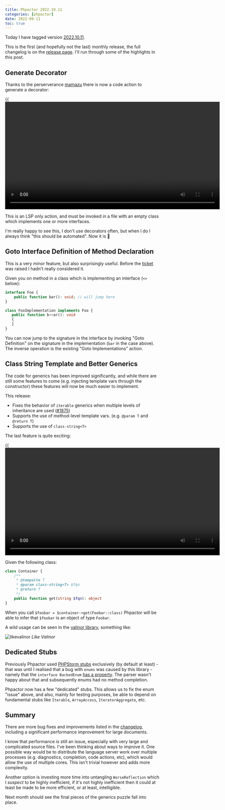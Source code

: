 ```yaml
--- 
title: Phpactor 2022.10.11
categories: [phpactor]
date: 2022-09-11
toc: true
---
```


Today I have tagged version [2022.10.11](https://github.com/phpactor/phpactor/releases/tag/2022.10.11).

This is the first (and hopefully not the last) monthly release, the full
changelog is on the [release page](https://github.com/phpactor/phpactor/releases/tag/2022.10.11). I'll run through some of the highlights in this post.

## Generate Decorator

Thanks to the perserverance [mamazu](https://twitter.com/mamazu1995) there is
now a code action to generate a decorator:

{{<video src="https://video.twimg.com/tweet_video/FeIYL3cWIAEPNaW.mp4"
caption="Generate Decorator" width="700">}}

This is an LSP only action, and must be invoked in a file with an empty class
which implements one or more interfaces.

I'm really happy to see this, I don't use decorators often, but when I do I
always think "this should be automated". Now it is 🎉

## Goto Interface Definition of Method Declaration

This is a very minor feature, but also surprisingly useful. Before the
[ticket](https://github.com/phpactor/phpactor/issues/1883) was raised I hadn't
really considered it.

Given you on method in a class which is implementing an interface (`<>`
below):

```php
interface Foo {
    public function bar(): void; // will jump here
}

class FooImplementation implements Foo {
   public function b<>ar(): void
   {
   }
}
```

You can now jump to the signature in the interface by invoking "Goto
Definition" on the signature in the implementation (`bar` in the case above).
The inverse operation is the existing "Goto Implementations" action.

## Class String Template and Better Generics

The code for generics has been improved significantly, and while there are
still some features to come (e.g. injecting template vars through the
constructor) these features will now be much easier to implement.

This release:

- Fixes the behavior of `iterable` generics when multiple levels of inheritance are used ([#1875](https://github.com/phpactor/phpactor/issues/1875))
- Supports the use of method-level template vars. (e.g. `@param T` and
  `@return T`)
- Supports the use of `class-string<T>`

The last feature is quite exciting:

{{<video src="https://video.twimg.com/tweet_video/FevFtRIXEAMLyPx.mp4"
caption="class-string template param" width="700">}}

Given the following class:

```php
class Container {
    /**
     * @tempalte T
     * @param class-string<T> $fqn
     * @return T
     */
    public function get(string $fqn): object
}
```

When you call `$foobar = $container->get(Foobar::class)` Phpactor will be able
to infer that `$foobar` is an object of type `Foobar`.

A wild usage can be seen in the [valinor library](https://github.com/CuyZ/Valinor/blob/master/src/Mapper/TreeMapper.php#L10-L22), something like:

![likevalinor](https://pbs.twimg.com/media/FevG35fWYAI9dpd?format=png&name=large)
*Like Valinor*

## Dedicated Stubs

Previously Phpactor used [PHPStorm
stubs](https://github.com/JetBrains/phpstorm-stubs) exclusively (by default at
least) - that was
until I realised that a bug with `enums` was caused by this library - namely
that the `interface BackedEnum` [has a
property](https://github.com/JetBrains/phpstorm-stubs/blob/master/Core/Core_c.php#L920).
The parser wasn't happy about that and subsequently enums had no method
completion.

Phpactor now has a few "dedicated" stubs. This allows us to fix the enum
"issue" above, and also, mainly for testing purposes, be able to depend on
fundamental stubs like `Iterable`, `ArrayAccess`, `IteratorAggregate`, etc.

## Summary

There are more bug fixes and improvements listed in the
[changelog](https://github.com/phpactor/phpactor/releases/tag/2022.10.11),
including a significant performance improvement for large documents.

I know that performance _is_ still an issue, especially with very large
and complicated source files. I've been thinking about ways to improve it. One
possible way would be to distribute the language server work over multiple
processes (e.g. diagnostics, completion, code actions, etc), which would allow
the use of multiple cores. This isn't trivial however and adds more
complexity.

Another option is investing more time into untangling `WorseReflection` which I
_suspect_ to be highly inefficient, if it's not highly inefficient then it
could at least be made to be more efficient, or at least, intelligible.

Next month should see the final pieces of the generics puzzle fall into place.

